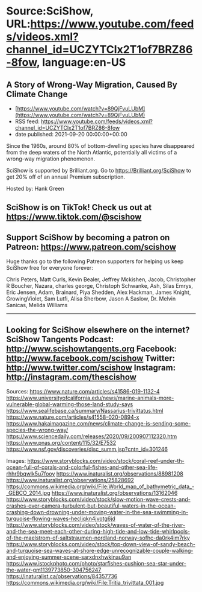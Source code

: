 # Source:SciShow, URL:https://www.youtube.com/feeds/videos.xml?channel_id=UCZYTClx2T1of7BRZ86-8fow, language:en-US

## A Story of Wrong-Way Migration, Caused By Climate Change
 - [https://www.youtube.com/watch?v=89QjFvuLUbM](https://www.youtube.com/watch?v=89QjFvuLUbM)
 - RSS feed: https://www.youtube.com/feeds/videos.xml?channel_id=UCZYTClx2T1of7BRZ86-8fow
 - date published: 2021-09-20 00:00:00+00:00

Since the 1960s, around 80% of bottom-dwelling species have disappeared from the deep waters of the North Atlantic, potentially all victims of a wrong-way migration phenomenon. 

SciShow is supported by Brilliant.org. Go to https://Brilliant.org/SciShow to get 20% off of an annual Premium subscription. 

Hosted by: Hank Green

SciShow is on TikTok!  Check us out at https://www.tiktok.com/@scishow 
----------
Support SciShow by becoming a patron on Patreon: https://www.patreon.com/scishow
----------
Huge thanks go to the following Patreon supporters for helping us keep SciShow free for everyone forever:

Chris Peters, Matt Curls, Kevin Bealer, Jeffrey Mckishen, Jacob, Christopher R Boucher, Nazara, charles george, Christoph Schwanke, Ash, Silas Emrys, Eric Jensen, Adam, Brainard, Piya Shedden, Alex Hackman, James Knight, GrowingViolet, Sam Lutfi, Alisa Sherbow, Jason A Saslow, Dr. Melvin Sanicas, Melida Williams

----------
Looking for SciShow elsewhere on the internet?
SciShow Tangents Podcast: http://www.scishowtangents.org
Facebook: http://www.facebook.com/scishow
Twitter: http://www.twitter.com/scishow
Instagram: http://instagram.com/thescishow
----------
Sources:
https://www.nature.com/articles/s41586-019-1132-4
https://www.universityofcalifornia.edu/news/marine-animals-more-vulnerable-global-warming-those-land-study-says
https://www.sealifebase.ca/summary/Nassarius-trivittatus.html
https://www.nature.com/articles/s41558-020-0894-x
https://www.hakaimagazine.com/news/climate-change-is-sending-some-species-the-wrong-way/
https://www.sciencedaily.com/releases/2020/09/200907112320.htm
https://www.pnas.org/content/115/32/E7532
https://www.nsf.gov/discoveries/disc_summ.jsp?cntn_id=301246

Images:
https://www.storyblocks.com/video/stock/coral-reef-under-th-ocean-full-of-corals-and-colorful-fishes-and-other-sea-life-rhhr9bqwlk5u7fooy
https://www.inaturalist.org/observations/88981208
https://www.inaturalist.org/observations/25828692
https://commons.wikimedia.org/wiki/File:World_map_of_bathymetric_data_-_GEBCO_2014.jpg
https://www.inaturalist.org/observations/13162046
https://www.storyblocks.com/video/stock/slow-motion-wave-crests-and-crashes-over-camera-turbulent-but-beautiful-waters-in-the-ocean-crashing-down-drowning-under-moving-water-in-the-sea-swimming-in-turquoise-flowing-waves-hecljqkn4jvotg6jd
https://www.storyblocks.com/video/stock/waves-of-water-of-the-river-and-the-sea-meet-each-other-during-high-tide-and-low-tide-whirlpools-of-the-maelstrom-of-saltstraumen-nordland-norway-sofhc-da0rk4im7rky
https://www.storyblocks.com/video/stock/top-down-view-of-sandy-beach-and-turquoise-sea-waves-at-shore-edge-unrecognizable-couple-walking-and-enjoying-summer-scene-sarxdnxhwkinau9an
https://www.istockphoto.com/photo/starfishes-cushion-sea-star-under-the-water-gm1139773850-304756247
https://inaturalist.ca/observations/84357736
https://commons.wikimedia.org/wiki/File:Tritia_trivittata_001.jpg

